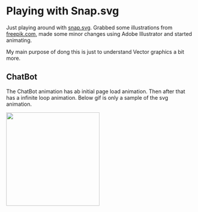# Playing with Snap.svg
Just playing around with <a href="http://snapsvg.io/" target="_blank" alt="Snap.svg">snap.svg</a>. Grabbed some illustrations from <a href="https://freepik.com" alt="freepik.com" target="_blank">freepik.com</a>, made some minor changes using Adobe Illustrator and started animating.

My main purpose of dong this is just to understand Vector graphics a bit more.

## ChatBot
The ChatBot animation has ab initial page load animation. Then after that has a infinite loop animation. Below gif is only a sample of the svg animation.

<img src="https://github.com/w3shivers/svg-animations-uisng-snap/blob/main/sample_images/chatbot.gif?raw=true" width="250px" height="250px" />